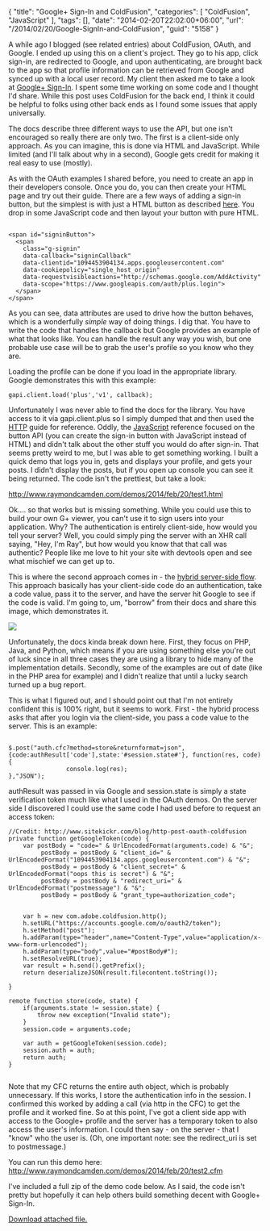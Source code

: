 {
	"title": "Google+ Sign-In and ColdFusion",
	"categories": [
		"ColdFusion",
		"JavaScript"
	],
	"tags": [],
	"date": "2014-02-20T22:02:00+06:00",
	"url": "/2014/02/20/Google-SignIn-and-ColdFusion",
	"guid": "5158"
}

<p>
A while ago I blogged (see related entries) about ColdFusion, OAuth, and Google. I ended up using this on a client's project. They go to his app, click sign-in, are redirected to Google, and upon authenticating, are brought back to the app so that profile information can be retrieved from Google and synced up with a local user record. My client then asked me to take a look at <a href="https://developers.google.com/+/web/signin/">Google+ Sign-In</a>. I spent some time working on some code and I thought I'd share. While this post uses ColdFusion for the back end, I think it could be helpful to folks using other back ends as I found some issues that apply universally. 
</p>
<!--more-->
<p>
The docs describe three different ways to use the API, but one isn't encouraged so really there are only two. The first is a client-side only approach. As you can imagine, this is done via HTML and JavaScript. While limited (and I'll talk about why in a second), Google gets credit for making it real easy to use (mostly). 
</p>

<p>
As with the OAuth examples I shared before, you need to create an app in their developers console. Once you do, you can then create your HTML page and try out their guide. There are a few ways of adding a sign-in button, but the simplest is with just a HTML button as described <a href="https://developers.google.com/+/web/signin/add-button">here</a>. You drop in some JavaScript code and then layout your button with pure HTML.
</p>

<pre><code class="language-markup">
&lt;span id=&quot;signinButton&quot;&gt;
  &lt;span
    class=&quot;g-signin&quot;
    data-callback=&quot;signinCallback&quot;
    data-clientid=&quot;1094453904134.apps.googleusercontent.com&quot;
    data-cookiepolicy=&quot;single_host_origin&quot;
    data-requestvisibleactions=&quot;http:&#x2F;&#x2F;schemas.google.com&#x2F;AddActivity&quot;
    data-scope=&quot;https:&#x2F;&#x2F;www.googleapis.com&#x2F;auth&#x2F;plus.login&quot;&gt;
  &lt;&#x2F;span&gt;
&lt;&#x2F;span&gt;
</code></pre>

<p>
As you can see, data attributes are used to drive how the button behaves, which is a wonderfully <i>simple</i> way of doing things. I dig that. You have to write the code that handles the callback but Google provides an example of what that looks like. You can handle the result any way you wish, but one probable use case will be to grab the user's profile so you know who they are.
</p>

<p>
Loading the profile can be done if you load in the appropriate library. Google demonstrates this with this example: 		    
</p>

<pre><code class="language-javascript">gapi.client.load('plus','v1', callback);</code></pre>

<p>
Unfortunately I was never able to find the docs for the library. You have access to it via gapi.client.plus so I simply dumped that and then used the <a href="https://developers.google.com/+/api/">HTTP</a> guide for reference. Oddly, the <a href="https://developers.google.com/+/web/api/javascript">JavaScript</a> reference focused on the button API (you can create the sign-in button with JavaScript instead of HTML) and didn't talk about the other stuff you would do after sign-in. That seems pretty weird to me, but I was able to get something working. I built a quick demo that logs you in, gets and displays your profile, and gets your posts. I didn't display the posts, but if you open up console you can see it being returned. The code isn't the prettiest, but take a look:
</p>

<p>
<a href="http://www.raymondcamden.com/demos/2014/feb/20/test1.html">http://www.raymondcamden.com/demos/2014/feb/20/test1.html</a>
</p>

<p>
Ok.... so that works but is missing something. While you could use this to build your own G+ viewer, you can't use it to sign users into your application. Why? The authentication is entirely client-side, how would you tell your server? Well, you could simply ping the server with an XHR call saying, "Hey, I'm Ray", but how would you know that that call was authentic? People like me love to hit your site with devtools open and see what mischief we can get up to. 
</p>

<p>
This is where the second approach comes in - the <a href="https://developers.google.com/+/web/signin/server-side-flow">hybrid server-side flow</a>. This approach basically has your client-side code do an authentication, take a code value, pass it to the server, and have the server hit Google to see if the code is valid. I'm going to, um, "borrow" from their docs and share this image, which demonstrates it.
</p>

<p>
<img src="http://static.raymondcamden.com/images/server_side_code_flow.png" />
</p>

<p>
Unfortunately, the docs kinda break down here. First, they focus on PHP, Java, and Python, which means if you are using something else you're out of luck since in all three cases they are using a library to hide many of the implementation details. Secondly, some of the examples are out of date (like in the PHP area for example) and I didn't realize that until a lucky search turned up a bug report. 
</p>

<p>
This is what I figured out, and I should point out that I'm not entirely confident this is 100% right, but it seems to work. First - the hybrid process asks that after you login via the client-side, you pass a code value to the server. This is an example:
</p>

<pre><code class="language-javascript">
$.post("auth.cfc?method=store&returnformat=json", {code:authResult['code'],state:'#session.state#'}, function(res, code) {
		    	console.log(res);
},"JSON");
</code></pre>

<p>
authResult was passed in via Google and session.state is simply a state verification token much like what I used in the OAuth demos. On the server side I discovered I could use the same code I had used before to request an access token:
</p>

<pre><code class="language-javascript">//Credit: http://www.sitekickr.com/blog/http-post-oauth-coldfusion
private function getGoogleToken(code) {
	var postBody = "code=" & UrlEncodedFormat(arguments.code) & "&";
		 postBody = postBody & "client_id=" & UrlEncodedFormat("1094453904134.apps.googleusercontent.com") & "&";
		 postBody = postBody & "client_secret=" & UrlEncodedFormat("oops this is secret") & "&";
		 postBody = postBody & "redirect_uri=" & UrlEncodedFormat("postmessage") & "&";
		 postBody = postBody & "grant_type=authorization_code";


	var h = new com.adobe.coldfusion.http();
	h.setURL("https://accounts.google.com/o/oauth2/token");
	h.setMethod("post");
	h.addParam(type="header",name="Content-Type",value="application/x-www-form-urlencoded");
	h.addParam(type="body",value="#postBody#");
	h.setResolveURL(true);
	var result = h.send().getPrefix();
	return deserializeJSON(result.filecontent.toString());

}

remote function store(code, state) {
	if(arguments.state != session.state) {
		throw new exception("Invalid state");
	}
	session.code = arguments.code;

	var auth = getGoogleToken(session.code);
	session.auth = auth;
	return auth;
}

</code></pre>

<p>
Note that my CFC returns the entire auth object, which is probably unnecessary. If this works, I store the authentication info in the session. I confirmed this worked by adding a call (via http in the CFC) to get the profile and it worked fine. So at this point, I've got a client side app with access to the Google+ profile and the server has a temporary token to also access the user's information. I could then say - on the server - that I "know" who the user is. (Oh, one important note: see the redirect_uri is set to postmessage.)
</p>

<p>
You can run this demo here: <a href="http://www.raymondcamden.com/demos/2014/feb/20/test2.cfm">http://www.raymondcamden.com/demos/2014/feb/20/test2.cfm</a>
</p>

<p>
I've included a full zip of the demo code below. As I said, the code isn't pretty but hopefully it can help others build something decent with Google+ Sign-In.
</p><p><a href='enclosures/C%3A%5Chosts%5C2013%2Eraymondcamden%2Ecom%5Cenclosures%2Fgoogleplus1%2Ezip'>Download attached file.</a></p>